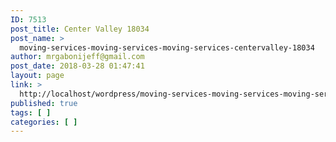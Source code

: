 ```yaml
---
ID: 7513
post_title: Center Valley 18034
post_name: >
  moving-services-moving-services-moving-services-centervalley-18034
author: mrgabonijeff@gmail.com
post_date: 2018-03-28 01:47:41
layout: page
link: >
  http://localhost/wordpress/moving-services-moving-services-moving-services-centervalley-18034/
published: true
tags: [ ]
categories: [ ]
---
```

